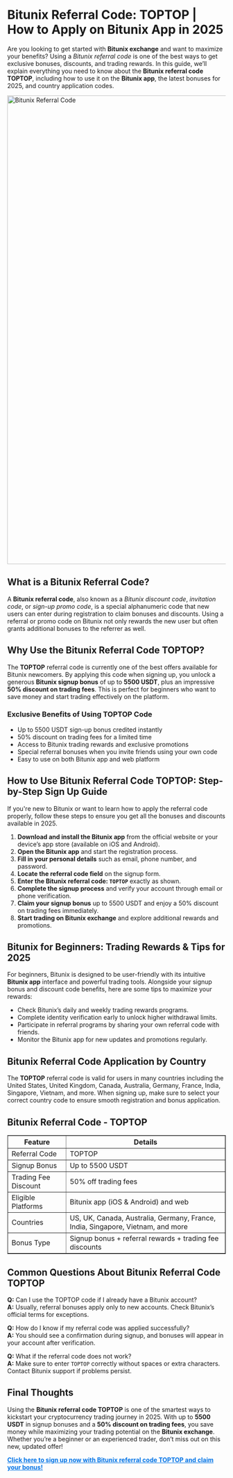 <h1>Bitunix Referral Code: TOPTOP | How to Apply on Bitunix App in 2025</h1>

<p>Are you looking to get started with <strong>Bitunix exchange</strong> and want to maximize your benefits? Using a <em>Bitunix referral code</em> is one of the best ways to get exclusive bonuses, discounts, and trading rewards. In this guide, we’ll explain everything you need to know about the <strong>Bitunix referral code</strong> <strong>TOPTOP</strong>, including how to use it on the <strong>Bitunix app</strong>, the latest bonuses for 2025, and country application codes.</p>

<img src="https://images.mirror-media.xyz/publication-images/gaH__suNxVgKDfg9bbFVG.png" alt="Bitunix Referral Code" width="1080">

<h2>What is a Bitunix Referral Code?</h2>
<p>A <strong>Bitunix referral code</strong>, also known as a <em>Bitunix discount code</em>, <em>invitation code</em>, or <em>sign-up promo code</em>, is a special alphanumeric code that new users can enter during registration to claim bonuses and discounts. Using a referral or promo code on Bitunix not only rewards the new user but often grants additional bonuses to the referrer as well.</p>

<h2>Why Use the Bitunix Referral Code TOPTOP?</h2>
<p>The <strong>TOPTOP</strong> referral code is currently one of the best offers available for Bitunix newcomers. By applying this code when signing up, you unlock a generous <strong>Bitunix signup bonus</strong> of up to <strong>5500 USDT</strong>, plus an impressive <strong>50% discount on trading fees</strong>. This is perfect for beginners who want to save money and start trading effectively on the platform.</p>

<h3>Exclusive Benefits of Using TOPTOP Code</h3>
<ul>
<li>Up to 5500 USDT sign-up bonus credited instantly</li>
<li>50% discount on trading fees for a limited time</li>
<li>Access to Bitunix trading rewards and exclusive promotions</li>
<li>Special referral bonuses when you invite friends using your own code</li>
<li>Easy to use on both Bitunix app and web platform</li>
</ul>

<h2>How to Use Bitunix Referral Code TOPTOP: Step-by-Step Sign Up Guide</h2>
<p>If you're new to Bitunix or want to learn how to apply the referral code properly, follow these steps to ensure you get all the bonuses and discounts available in 2025.</p>

<ol>
<li><strong>Download and install the Bitunix app</strong> from the official website or your device’s app store (available on iOS and Android).</li>
<li><strong>Open the Bitunix app</strong> and start the registration process.</li>
<li><strong>Fill in your personal details</strong> such as email, phone number, and password.</li>
<li><strong>Locate the referral code field</strong> on the signup form.</li>
<li><strong>Enter the Bitunix referral code: <code>TOPTOP</code></strong> exactly as shown.</li>
<li><strong>Complete the signup process</strong> and verify your account through email or phone verification.</li>
<li><strong>Claim your signup bonus</strong> up to 5500 USDT and enjoy a 50% discount on trading fees immediately.</li>
<li><strong>Start trading on Bitunix exchange</strong> and explore additional rewards and promotions.</li>
</ol>

<h2>Bitunix for Beginners: Trading Rewards & Tips for 2025</h2>
<p>For beginners, Bitunix is designed to be user-friendly with its intuitive <strong>Bitunix app</strong> interface and powerful trading tools. Alongside your signup bonus and discount code benefits, here are some tips to maximize your rewards:</p>

<ul>
<li>Check Bitunix’s daily and weekly trading rewards programs.</li>
<li>Complete identity verification early to unlock higher withdrawal limits.</li>
<li>Participate in referral programs by sharing your own referral code with friends.</li>
<li>Monitor the Bitunix app for new updates and promotions regularly.</li>
</ul>

<h2>Bitunix Referral Code Application by Country</h2>
<p>The <strong>TOPTOP</strong> referral code is valid for users in many countries including the United States, United Kingdom, Canada, Australia, Germany, France, India, Singapore, Vietnam, and more. When signing up, make sure to select your correct country code to ensure smooth registration and bonus application.</p>

<h2>Bitunix Referral Code - TOPTOP</h2>
<table border="1" cellpadding="10" cellspacing="0" style="border-collapse: collapse; width: 100%; max-width: 600px;">
<thead>
<tr>
<th>Feature</th>
<th>Details</th>
</tr>
</thead>
<tbody>
<tr>
<td>Referral Code</td>
<td>TOPTOP</td>
</tr>
<tr>
<td>Signup Bonus</td>
<td>Up to 5500 USDT</td>
</tr>
<tr>
<td>Trading Fee Discount</td>
<td>50% off trading fees</td>
</tr>
<tr>
<td>Eligible Platforms</td>
<td>Bitunix app (iOS & Android) and web</td>
</tr>
<tr>
<td>Countries</td>
<td>US, UK, Canada, Australia, Germany, France, India, Singapore, Vietnam, and more</td>
</tr>
<tr>
<td>Bonus Type</td>
<td>Signup bonus + referral rewards + trading fee discounts</td>
</tr>
</tbody>
</table>

<h2>Common Questions About Bitunix Referral Code TOPTOP</h2>
<p><strong>Q:</strong> Can I use the TOPTOP code if I already have a Bitunix account?<br />
<strong>A:</strong> Usually, referral bonuses apply only to new accounts. Check Bitunix’s official terms for exceptions.</p>

<p><strong>Q:</strong> How do I know if my referral code was applied successfully?<br />
<strong>A:</strong> You should see a confirmation during signup, and bonuses will appear in your account after verification.</p>

<p><strong>Q:</strong> What if the referral code does not work?<br />
<strong>A:</strong> Make sure to enter <code>TOPTOP</code> correctly without spaces or extra characters. Contact Bitunix support if problems persist.</p>

<h2>Final Thoughts</h2>
<p>Using the <strong>Bitunix referral code TOPTOP</strong> is one of the smartest ways to kickstart your cryptocurrency trading journey in 2025. With up to <strong>5500 USDT</strong> in signup bonuses and a <strong>50% discount on trading fees</strong>, you save money while maximizing your trading potential on the <strong>Bitunix exchange</strong>. Whether you’re a beginner or an experienced trader, don’t miss out on this new, updated offer!</p>

<p><a href="https://www.bitunix.com/register?vipCode=TOPTOP" target="_blank" rel="noopener noreferrer" style="font-weight: bold; color: #0073e6;">Click here to sign up now with Bitunix referral code TOPTOP and claim your bonus!</a></p>

</body>
</html>
